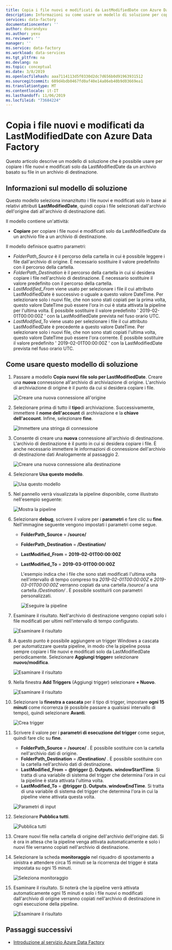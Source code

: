 ```yaml
---
title: Copia i file nuovi e modificati da LastModifiedDate con Azure Data Factory
description: Informazioni su come usare un modello di soluzione per copiare file nuovi e modificati da LastModifiedDate con Azure Data Factory.
services: data-factory
documentationcenter: ''
author: dearandyxu
ms.author: yexu
ms.reviewer: ''
manager: ''
ms.service: data-factory
ms.workload: data-services
ms.tgt_pltfrm: na
ms.devlang: na
ms.topic: conceptual
ms.date: 3/8/2019
ms.openlocfilehash: aaa7114113d5f0330d2dc7d656b0d91963931512
ms.sourcegitcommit: 609d4bdb0467fd0af40e14a86eb40b9d03669ea1
ms.translationtype: MT
ms.contentlocale: it-IT
ms.lasthandoff: 11/06/2019
ms.locfileid: "73684224"
---
```

# <a name="copy-new-and-changed-files-by-lastmodifieddate-with-azure-data-factory"></a>Copia i file nuovi e modificati da LastModifiedDate con Azure Data Factory

Questo articolo descrive un modello di soluzione che è possibile usare per copiare i file nuovi e modificati solo da LastModifiedDate da un archivio basato su file in un archivio di destinazione. 

## <a name="about-this-solution-template"></a>Informazioni sul modello di soluzione

Questo modello seleziona innanzitutto i file nuovi e modificati solo in base ai relativi attributi **LastModifiedDate**, quindi copia i file selezionati dall'archivio dell'origine dati all'archivio di destinazione dati.

Il modello contiene un'attività:
- **Copiare** per copiare i file nuovi e modificati solo da LastModifiedDate da un archivio file a un archivio di destinazione.

Il modello definisce quattro parametri:
-  *FolderPath_Source* è il percorso della cartella in cui è possibile leggere i file dall'archivio di origine. È necessario sostituire il valore predefinito con il percorso della cartella.
-  *FolderPath_Destination* è il percorso della cartella in cui si desidera copiare i file nell'archivio di destinazione. È necessario sostituire il valore predefinito con il percorso della cartella.
-  *LastModified_From* viene usato per selezionare i file il cui attributo LastModifiedDate è successivo o uguale a questo valore DateTime.  Per selezionare solo i nuovi file, che non sono stati copiati per la prima volta, questo valore DateTime può essere l'ora in cui è stata attivata la pipeline per l'ultima volta. È possibile sostituire il valore predefinito ' 2019-02-01T00:00:00Z ' con la LastModifiedDate prevista nel fuso orario UTC. 
-  *LastModified_To* viene usato per selezionare i file il cui attributo LastModifiedDate è precedente a questo valore DateTime. Per selezionare solo i nuovi file, che non sono stati copiati l'ultima volta, questo valore DateTime può essere l'ora corrente.  È possibile sostituire il valore predefinito ' 2019-02-01T00:00:00Z ' con la LastModifiedDate prevista nel fuso orario UTC. 

## <a name="how-to-use-this-solution-template"></a>Come usare questo modello di soluzione

1. Passare a modello **Copia nuovi file solo per LastModifiedDate**. Creare una **nuova** connessione all'archivio di archiviazione di origine. L'archivio di archiviazione di origine è il punto da cui si desidera copiare i file.

    ![Creare una nuova connessione all'origine](media/solution-template-copy-new-files-lastmodifieddate/copy-new-files-lastmodifieddate1.png)
    
2. Selezionare prima di tutto il **tipo**di archiviazione. Successivamente, immettere il **nome dell'account** di archiviazione e la **chiave dell'account**. Infine, selezionare **fine**.

    ![Immettere una stringa di connessione](media/solution-template-copy-new-files-lastmodifieddate/copy-new-files-lastmodifieddate2.png)
    
3. Consente di creare una **nuova** connessione all'archivio di destinazione. L'archivio di destinazione è il punto in cui si desidera copiare i file. È anche necessario immettere le informazioni di connessione dell'archivio di destinazione dati Analogamente al passaggio 2.

    ![Creare una nuova connessione alla destinazione](media/solution-template-copy-new-files-lastmodifieddate/copy-new-files-lastmodifieddate3.png)

4. Selezionare **Usa questo modello**.

    ![Usa questo modello](media/solution-template-copy-new-files-lastmodifieddate/copy-new-files-lastmodifieddate4.png)
    
5. Nel pannello verrà visualizzata la pipeline disponibile, come illustrato nell'esempio seguente:

    ![Mostra la pipeline](media/solution-template-copy-new-files-lastmodifieddate/copy-new-files-lastmodifieddate5.png)

6. Selezionare **debug**, scrivere il valore per i **parametri** e fare clic su **fine**.  Nell'immagine seguente vengono impostati i parametri come segue.
   - **FolderPath_Source** =  **/source/**
   - **FolderPath_Destination** =  **/Destination/**
   - **LastModified_From** =  **2019-02-01T00:00:00Z**
   - **LastModified_To** = **2019-03-01T00:00:00Z**
    
     L'esempio indica che i file che sono stati modificati l'ultima volta nell'intervallo di tempo compreso tra *2019-02-01T00:00:00Z* e *2019-03-01T00:00:00Z* verranno copiati da una cartella */source/* a una cartella */Destination/* .  È possibile sostituirli con parametri personalizzati.
    
     ![Eseguire la pipeline](media/solution-template-copy-new-files-lastmodifieddate/copy-new-files-lastmodifieddate6.png)

7. Esaminare il risultato. Nell'archivio di destinazione vengono copiati solo i file modificati per ultimi nell'intervallo di tempo configurato.

    ![Esaminare il risultato](media/solution-template-copy-new-files-lastmodifieddate/copy-new-files-lastmodifieddate7.png)
    
8. A questo punto è possibile aggiungere un trigger Windows a cascata per automatizzare questa pipeline, in modo che la pipeline possa sempre copiare i file nuovi e modificati solo da LastModifiedDate periodicamente.  Selezionare **Aggiungi trigger**e selezionare **nuovo/modifica**.

    ![Esaminare il risultato](media/solution-template-copy-new-files-lastmodifieddate/copy-new-files-lastmodifieddate8.png)
    
9. Nella finestra **Add Triggers** (Aggiungi trigger) selezionare **+ Nuovo**.

    ![Esaminare il risultato](media/solution-template-copy-new-files-lastmodifieddate/copy-new-files-lastmodifieddate9.png)

10. Selezionare la **finestra a cascata** per il tipo di trigger, impostare **ogni 15 minuti** come ricorrenza (è possibile passare a qualsiasi intervallo di tempo), quindi selezionare **Avanti**.

    ![Crea trigger](media/solution-template-copy-new-files-lastmodifieddate/copy-new-files-lastmodifieddate10.png)    
    
11. Scrivere il valore per i **parametri di esecuzione del trigger** come segue, quindi fare clic su **fine**.
    - **FolderPath_Source** =  **/source/** .  È possibile sostituire con la cartella nell'archivio dati di origine.
    - **FolderPath_Destination** =  **/Destination/** .  È possibile sostituire con la cartella nell'archivio dati di destinazione.
    - **LastModified_From** =   **\@trigger (). Outputs. windowStartTime**.  Si tratta di una variabile di sistema del trigger che determina l'ora in cui la pipeline è stata attivata l'ultima volta.
    - **LastModified_To** =  **\@trigger (). Outputs. windowEndTime**.  Si tratta di una variabile di sistema del trigger che determina l'ora in cui la pipeline viene attivata questa volta.
    
    ![Parametri di input](media/solution-template-copy-new-files-lastmodifieddate/copy-new-files-lastmodifieddate11.png)
    
12. Selezionare **Pubblica tutti**.
    
    ![Pubblica tutti](media/solution-template-copy-new-files-lastmodifieddate/copy-new-files-lastmodifieddate12.png)

13. Creare nuovi file nella cartella di origine dell'archivio dell'origine dati.  Si è ora in attesa che la pipeline venga attivata automaticamente e solo i nuovi file verranno copiati nell'archivio di destinazione.

14. Selezionare la scheda **monitoraggio** nel riquadro di spostamento a sinistra e attendere circa 15 minuti se la ricorrenza del trigger è stata impostata su ogni 15 minuti. 

    ![Seleziona monitoraggio](media/solution-template-copy-new-files-lastmodifieddate/copy-new-files-lastmodifieddate14.png)

15. Esaminare il risultato. Si noterà che la pipeline verrà attivata automaticamente ogni 15 minuti e solo i file nuovi o modificati dall'archivio di origine verranno copiati nell'archivio di destinazione in ogni esecuzione della pipeline.

    ![Esaminare il risultato](media/solution-template-copy-new-files-lastmodifieddate/copy-new-files-lastmodifieddate15.png)
    
## <a name="next-steps"></a>Passaggi successivi

- [Introduzione al servizio Azure Data Factory](introduction.md)
